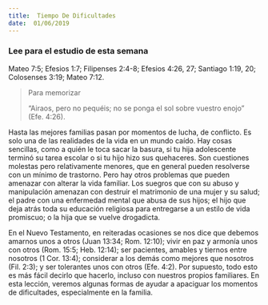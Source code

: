 ```yaml
---
title:  Tiempo De Dificultades
date:  01/06/2019
---
```


### Lee para el estudio de esta semana
Mateo 7:5; Efesios 1:7; Filipenses 2:4-8; Efesios 4:26, 27; Santiago 1:19, 20; Colosenses 3:19; Mateo 7:12.

> <p>Para memorizar</p>
> “Airaos, pero no pequéis; no se ponga el sol sobre vuestro enojo” (Efe. 4:26).

Hasta las mejores familias pasan por momentos de lucha, de conflicto. Es solo una de las realidades de la vida en un mundo caído. Hay cosas sencillas, como a quién le toca sacar la basura, si tu hija adolescente terminó su tarea escolar o si tu hijo hizo sus quehaceres. Son cuestiones molestas pero relativamente menores, que en general pueden resolverse con un mínimo de trastorno. Pero hay otros problemas que pueden amenazar con alterar la vida familiar. Los suegros que con su abuso y manipulación amenazan con destruir el matrimonio de una mujer y su salud; el padre con una enfermedad mental que abusa de sus hijos; el hijo que deja atrás toda su educación religiosa para entregarse a un estilo de vida promiscuo; o la hija que se vuelve drogadicta.

En el Nuevo Testamento, en reiteradas ocasiones se nos dice que debemos amarnos unos a otros (Juan 13:34; Rom. 12:10); vivir en paz y armonía unos con otros (Rom. 15:5; Heb. 12:14); ser pacientes, amables y tiernos entre nosotros (1 Cor. 13:4); considerar a los demás como mejores que nosotros (Fil. 2:3); y ser tolerantes unos con otros (Efe. 4:2). Por supuesto, todo esto es más fácil decirlo que hacerlo, incluso con nuestros propios familiares. En esta lección, veremos algunas formas de ayudar a apaciguar los momentos de dificultades, especialmente en la familia.